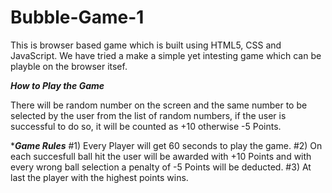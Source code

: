 # Bubble-Game-1
This is browser based game which is built using HTML5, CSS and JavaScript.
We have tried a make a simple yet intesting game which can be playble on the browser itsef.

*****How to Play the Game*****

There will be random number on the screen and the same number to be selected by the user from the list of random numbers,
if the user is successful to do so, it will be counted as +10 otherwise -5 Points.   

******Game Rules*****
#1) Every Player will get 60 seconds to play the game.
#2) On each succesfull ball hit the user will be awarded with +10 Points and with every wrong ball selection a penalty of -5 Points will be deducted.
#3) At last the player with the highest points wins.
